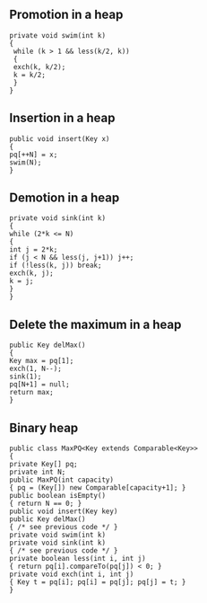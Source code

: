 ## Promotion in a heap  
```  
private void swim(int k)
{
 while (k > 1 && less(k/2, k))
 {
 exch(k, k/2);
 k = k/2;
 }
}  
```  
  
  ## Insertion in a heap  
  ```  
  public void insert(Key x)
{
 pq[++N] = x;
 swim(N);
}  
```  
  
  ## Demotion in a heap  
  ```  
  private void sink(int k)
{
 while (2*k <= N)
 {
 int j = 2*k;
 if (j < N && less(j, j+1)) j++;
 if (!less(k, j)) break;
 exch(k, j);
 k = j;
 }
}  
```  
  
  ## Delete the maximum in a heap  
  ```  
  public Key delMax()
{
 Key max = pq[1];
 exch(1, N--);
 sink(1);
 pq[N+1] = null;
 return max;
}   
```  
  
  ## Binary heap  
  ```  
  public class MaxPQ<Key extends Comparable<Key>>
{
 private Key[] pq;
 private int N;
 public MaxPQ(int capacity)
 { pq = (Key[]) new Comparable[capacity+1]; }
 public boolean isEmpty()
 { return N == 0; }
 public void insert(Key key)
 public Key delMax()
 { /* see previous code */ }
 private void swim(int k)
 private void sink(int k)
 { /* see previous code */ }
 private boolean less(int i, int j)
 { return pq[i].compareTo(pq[j]) < 0; }
 private void exch(int i, int j)
 { Key t = pq[i]; pq[i] = pq[j]; pq[j] = t; }
}  
```  

